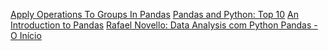 [Apply Operations To Groups In Pandas](http://chrisalbon.com/python/pandas_apply_operations_to_groups.html)
[Pandas and Python: Top 10](http://manishamde.github.io/blog/2013/03/07/pandas-and-python-top-10/)
[An Introduction to Pandas](http://synesthesiam.com/posts/an-introduction-to-pandas.html#grouping)
[Rafael Novello: Data Analysis com Python Pandas - O Início](http://rafanovello.blogspot.com.br/2016/12/data-analysis-com-python-pandas-o-inicio.html)
[]()
[]()
[]() 








